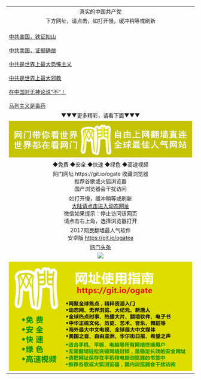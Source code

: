 <table>
  <tr>
      <td align=center>
真实的中国共产党<br/>
  </tr>
  <tr>
      <td align=center>
下方网址，请点击，如打开慢，缓冲稍等或刷新<br/> 
  </tr>
  <tr>
      <td align=left>
<a href="https://s3.ap-south-1.amazonaws.com/ogatem/oGate.htm?c807209&from=wnel">中共害国，铁证如山</a><br/>
<br/>
<a href="https://s3.ap-south-1.amazonaws.com/ogatem/oGate.htm?c813172&from=wnel">中共卖国，证据确凿</a><br/>
<br/>
<a href="https://s3.ap-south-1.amazonaws.com/ogatem/oGate.htm?c813246&from=wnel">中共是世界上最大恐怖主义</a><br/>
<br/>
<a href="https://s3.ap-south-1.amazonaws.com/ogatem/oGate.htm?c812504&from=wnel">中共是世界上最大邪教</a><br/>
<br/>
<a href="https://s3.ap-south-1.amazonaws.com/ogatem/oGate.htm?c813247&from=wnel">在中国对无神论说“不”！</a><br/>
<br/>
<a href="https://s3.ap-south-1.amazonaws.com/ogatem/oGate.htm?c813248&from=wnel
">马列主义是毒药</a><br/>
  </tr>
  <tr>
  <tr><td align=center>▼▼▼更多精彩，请看下面▼▼▼<br/>
  </tr>
  <tr>
    <td align=center><img src="https://raw.githubusercontent.com/wnel2017/ku/master/ogate6.jpg" /></td>
  </tr>
  <tr>
   <td align=center>◆免费  ◆安全  ◆快速  ◆绿色  ◆高速视频<br/>
       </td>
  </tr>
  <tr>
   <td align=center>网门网址 https://git.io/ogate 收藏浏览器<br/>
推荐谷歌或火狐浏览器<br/>
国产浏览器会干扰访问<br/>
    </td>
  </tr>
  <tr>
    <td align=center>
如打开慢，缓冲稍等或刷新<br/>
<a href="https://s3.ap-south-1.amazonaws.com/ogatem/oGate.htm?from=wnel">大陆请点击进入动态网址</a><br/>
微信如果提示：停止访问该网页<br/>
请点击右上角，选择浏览器打开<br/>
    </td>
  </tr>
  <tr>
      <td align=center>
2017网民翻墙最人气软件<br/>
安卓版 <a href="https://raw.githubusercontent.com/ogate/up/master/ogate.apk?og">https://git.io/ogatea</a><br/>
  </tr>
  <tr>
    <td align=center>
<a target="_blank" href="https://s3.ap-south-1.amazonaws.com/ogatem/oGate.htm?ogNews&from=wnel">网门头条</a><br/>
    </td>
  </tr>
  <tr>
    <td align=center><img src="https://cloud.githubusercontent.com/assets/11880933/15631437/70d0a74e-259d-11e6-946f-6237b4b657bd.jpg"/></td>
  </tr>
  <tr>
      <td align=center><img src="https://raw.githubusercontent.com/wnel2017/ku/master/%E4%BD%BF%E7%94%A8%E6%8C%87%E5%8D%971.jpg"/></td>
  </tr>
  <tr>
</table>    
